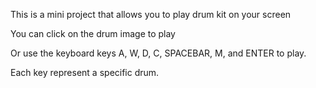 This is a mini project that allows you to play drum kit on your screen

You can click on the drum image to play

Or use the keyboard keys A, W, D, C, SPACEBAR, M, and ENTER to play.

Each key represent a specific drum.